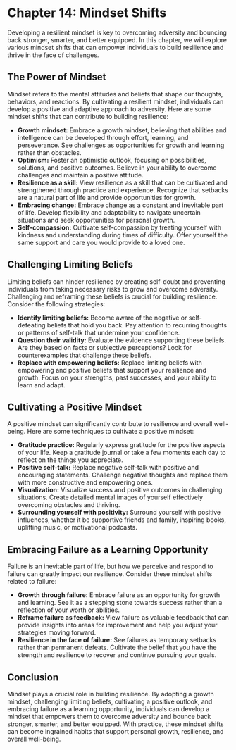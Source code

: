 Chapter 14: Mindset Shifts
==========================

Developing a resilient mindset is key to overcoming adversity and bouncing back stronger, smarter, and better equipped. In this chapter, we will explore various mindset shifts that can empower individuals to build resilience and thrive in the face of challenges.

**The Power of Mindset**
------------------------

Mindset refers to the mental attitudes and beliefs that shape our thoughts, behaviors, and reactions. By cultivating a resilient mindset, individuals can develop a positive and adaptive approach to adversity. Here are some mindset shifts that can contribute to building resilience:

* **Growth mindset:** Embrace a growth mindset, believing that abilities and intelligence can be developed through effort, learning, and perseverance. See challenges as opportunities for growth and learning rather than obstacles.
* **Optimism:** Foster an optimistic outlook, focusing on possibilities, solutions, and positive outcomes. Believe in your ability to overcome challenges and maintain a positive attitude.
* **Resilience as a skill:** View resilience as a skill that can be cultivated and strengthened through practice and experience. Recognize that setbacks are a natural part of life and provide opportunities for growth.
* **Embracing change:** Embrace change as a constant and inevitable part of life. Develop flexibility and adaptability to navigate uncertain situations and seek opportunities for personal growth.
* **Self-compassion:** Cultivate self-compassion by treating yourself with kindness and understanding during times of difficulty. Offer yourself the same support and care you would provide to a loved one.

**Challenging Limiting Beliefs**
--------------------------------

Limiting beliefs can hinder resilience by creating self-doubt and preventing individuals from taking necessary risks to grow and overcome adversity. Challenging and reframing these beliefs is crucial for building resilience. Consider the following strategies:

* **Identify limiting beliefs:** Become aware of the negative or self-defeating beliefs that hold you back. Pay attention to recurring thoughts or patterns of self-talk that undermine your confidence.
* **Question their validity:** Evaluate the evidence supporting these beliefs. Are they based on facts or subjective perceptions? Look for counterexamples that challenge these beliefs.
* **Replace with empowering beliefs:** Replace limiting beliefs with empowering and positive beliefs that support your resilience and growth. Focus on your strengths, past successes, and your ability to learn and adapt.

**Cultivating a Positive Mindset**
----------------------------------

A positive mindset can significantly contribute to resilience and overall well-being. Here are some techniques to cultivate a positive mindset:

* **Gratitude practice:** Regularly express gratitude for the positive aspects of your life. Keep a gratitude journal or take a few moments each day to reflect on the things you appreciate.
* **Positive self-talk:** Replace negative self-talk with positive and encouraging statements. Challenge negative thoughts and replace them with more constructive and empowering ones.
* **Visualization:** Visualize success and positive outcomes in challenging situations. Create detailed mental images of yourself effectively overcoming obstacles and thriving.
* **Surrounding yourself with positivity:** Surround yourself with positive influences, whether it be supportive friends and family, inspiring books, uplifting music, or motivational podcasts.

**Embracing Failure as a Learning Opportunity**
-----------------------------------------------

Failure is an inevitable part of life, but how we perceive and respond to failure can greatly impact our resilience. Consider these mindset shifts related to failure:

* **Growth through failure:** Embrace failure as an opportunity for growth and learning. See it as a stepping stone towards success rather than a reflection of your worth or abilities.
* **Reframe failure as feedback:** View failure as valuable feedback that can provide insights into areas for improvement and help you adjust your strategies moving forward.
* **Resilience in the face of failure:** See failures as temporary setbacks rather than permanent defeats. Cultivate the belief that you have the strength and resilience to recover and continue pursuing your goals.

**Conclusion**
--------------

Mindset plays a crucial role in building resilience. By adopting a growth mindset, challenging limiting beliefs, cultivating a positive outlook, and embracing failure as a learning opportunity, individuals can develop a mindset that empowers them to overcome adversity and bounce back stronger, smarter, and better equipped. With practice, these mindset shifts can become ingrained habits that support personal growth, resilience, and overall well-being.
